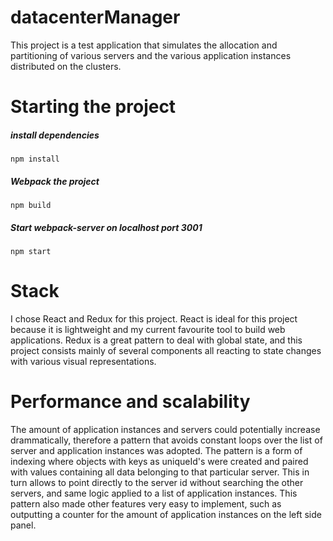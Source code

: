 # datacenterManager

This project is a test application that simulates the allocation and partitioning of various servers and the various application instances distributed on the clusters.

# Starting the project


##### install dependencies
`npm install`

##### Webpack the project
`npm build`

##### Start webpack-server on localhost port 3001
`npm start`

# Stack

I chose React and Redux for this project. React is ideal for this project because it is lightweight and my current favourite tool to build web applications. Redux is a great pattern to deal with global state, and this project consists mainly of several components all reacting to state changes with various visual representations.

# Performance and scalability

The amount of application instances and servers could potentially increase drammatically, therefore a pattern that avoids constant loops over the list of server and application instances was adopted. The pattern is a form of indexing where objects with keys as uniqueId's were created and paired with values containing all data belonging to that particular server. This in turn allows to point directly to the server id without searching the other servers, and same logic applied to a list of application instances. This pattern also made other features very easy to implement, such as outputting a counter for the amount of application instances on the left side panel.
